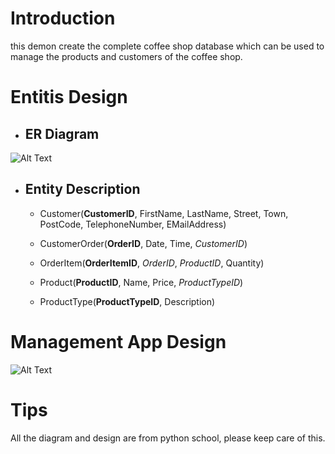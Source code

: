 # Introduction

this demon create the complete coffee shop database which can be used to manage the products and customers of the coffee shop.

# Entitis Design

 - ## ER Diagram
![Alt Text](http://www.pythonschool.net/databases/images/coffee_shop_er_diagram.png "ER Diagram of coffee shop from python school")

 - ## Entity Description
    + Customer(**CustomerID**, FirstName, LastName, Street, Town, PostCode, TelephoneNumber, EMailAddress)

    + CustomerOrder(**OrderID**, Date, Time, *CustomerID*)

    + OrderItem(**OrderItemID**, *OrderID*, *ProductID*, Quantity)

    + Product(**ProductID**, Name, Price, *ProductTypeID*)

    + ProductType(**ProductTypeID**, Description)

# Management App Design

![Alt Text](http://www.pythonschool.net/databases/images/coffeeshopclassdiagram.png "design the manage app, this comes from the python school")

# Tips

All the diagram and design are from python school, please keep care of this.

